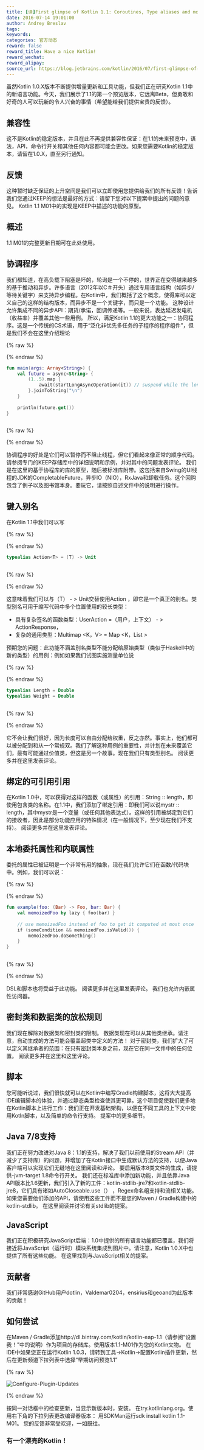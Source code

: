 ```yaml
---
title: [译]First glimpse of Kotlin 1.1: Coroutines, Type aliases and more
date: 2016-07-14 19:01:00
author: Andrey Breslav
tags:
keywords:
categories: 官方动态
reward: false
reward_title: Have a nice Kotlin!
reward_wechat:
reward_alipay:
source_url: https://blog.jetbrains.com/kotlin/2016/07/first-glimpse-of-kotlin-1-1-coroutines-type-aliases-and-more/
---
```


虽然Kotlin 1.0.X版本不断提供增量更新和工具功能，但我们正在研究Kotlin 1.1中的新语言功能。今天，我们展示了1.1的第一个预览版本，它远离Beta，但勇敢和好奇的人可以玩新的令人兴奋的事情（希望能给我们提供宝贵的反馈）。
## 兼容性

这不是Kotlin的稳定版本，并且在此不再提供兼容性保证：在1.1的未来预览中，语法，API，命令行开关和其他任何内容都可能会更改。如果您需要Kotlin的稳定版本，请留在1.0.X，直至另行通知。
## 反馈

这种暂时缺乏保证的上升空间是我们可以立即使用您提供给我们的所有反馈！告诉我们您通过KEEP的想法是最好的方式：请留下您对以下提案中提出的问题的意见。 Kotlin 1.1 M01中的实现是KEEP中描述的功能的原型。
## 概述

1.1 M01的完整更新日期可在此处使用。
## 协调程序

我们都知道，在高负载下阻塞是坏的，轮询是一个不停的，世界正在变得越来越多的基于推动和异步。许多语言（2012年以C＃开头）通过专用语言结构（如异步/等待关键字）来支持异步编程。在Kotlin中，我们概括了这个概念，使得库可以定义自己的这样的结构版本，而异步不是一个关键字，而只是一个功能。
这种设计允许集成不同的异步API：期货/承诺，回调传递等。一般来说，表达延迟发电机（收益率）并覆盖其他一些用例。
所以，满足Kotlin 1.1的更大功能之一：协同程序。这是一个传统的CS术语，用于“泛化非优先多任务的子程序的程序组件”，但是我们不会在这里介绍理论

{% raw %}
<p></p>
{% endraw %}

```kotlin
fun main(args: Array<String>) {
    val future = async<String> {
        (1..5).map {
            await(startLongAsyncOperation(it)) // suspend while the long method is running
        }.joinToString("\n")
    }
 
    println(future.get())
}
 
```

{% raw %}
<p></p>
{% endraw %}

协调程序的好处是它们可以暂停而不阻止线程，但它们看起来像正常的顺序代码。请参阅专门的KEEP存储库中的详细说明和示例，并对其中的问题发表评论。
我们是在这里的基于协程库的库的原型，随后被标准库附带。这包括来自Swing的UI线程的JDK的CompletableFuture，异步IO（NIO），RxJava和卸载任务。这个回购包含了例子以及图书馆本身。要玩它，请按照自述文件中的说明进行操作。
## 键入别名

在Kotlin 1.1中我们可以写

{% raw %}
<p></p>
{% endraw %}

```kotlin
typealias Action<T> = (T) -> Unit
 
```

{% raw %}
<p></p>
{% endraw %}

这意味着我们可以与（T） - > Unit交替使用Action <T>，即它是一个真正的别名。类型别名可用于缩写代码中多个位置使用的较长类型：

* 具有复杂签名的函数类型：UserAction =（用户，上下文） - > ActionResponse，
* 复杂的通用类型：Multimap <K，V> = Map <K，List <V >>

预期您的问题：此功能不涵盖别名类型不能分配给原始类型（类似于Haskell中的新的类型）的用例：例如如果我们试图实施测量单位说

{% raw %}
<p></p>
{% endraw %}

```kotlin
typealias Length = Double
typealias Weight = Double
 
```

{% raw %}
<p></p>
{% endraw %}

它不会让我们很好，因为长度可以自由分配给权重，反之亦然。事实上，他们都可以被分配到和从一个常规双。我们了解这种用例的重要性，并计划在未来覆盖它们，最有可能通过价值类，但这是另一个故事。现在我们只有类型别名。
阅读更多并在这里发表评论。
## 绑定的可引用引用

在Kotlin 1.0中，可以获得对这样的函数（或属性）的引用：String :: length，即使用包含类的名称。在1.1中，我们添加了绑定引用：即我们可以说mystr :: length，其中mystr是一个变量（或任何其他表达式）。这样的引用被绑定到它们的接收者，因此是部分功能应用的特殊情况（在一般情况下，至少现在我们不支持）。
阅读更多并在这里发表评论。
## 本地委托属性和内联属性

委托的属性已被证明是一个非常有用的抽象，现在我们允许它们在函数/代码块中。例如，我们可以说：

{% raw %}
<p></p>
{% endraw %}

```kotlin
fun example(foo: (Bar) -> Foo, bar: Bar) {
    val memoizedFoo by lazy { foo(bar) }
 
    // use memoizedFoo instead of foo to get it computed at most once
    if (someCondition && memoizedFoo.isValid()) {
        memoizedFoo.doSomething()
    }
}
 
```

{% raw %}
<p></p>
{% endraw %}

DSL和脚本也将受益于此功能。
阅读更多并在这里发表评论。
我们也允许内嵌属性访问器。
## 密封类和数据类的放松规则

我们现在解除对数据类和密封类的限制。
数据类现在可以从其他类继承。请注意，自动生成的方法可能会覆盖超类中定义的方法！
对于密封类，我们扩大了可以定义其继承者的范围：在只有密封类本身之前，现在它在同一文件中的任何位置。
阅读更多并在这里和这里评论。
## 脚本

您可能听说过，我们很快就可以在Kotlin中编写Gradle构建脚本，这将大大提高IDE编辑脚本的体验，并通过静态类型检查使其更可靠。这个项目促使我们更多地在Kotlin脚本上进行工作：我们正在开发基础架构，以便在不同工具的上下文中使用Kotln脚本，以及简单的命令行支持。
提案中的更多细节。
## Java 7/8支持

我们正在努力改进对Java 8：1.1的支持，解决了我们以前使用的Stream API（并减少了支持库）的问题，并增加了在Kotlin接口中生成默认方法的支持，以便Java客户端可以实现它们无缝地在这里阅读和评论。
要启用版本8类文件的生成，请提供-jvm-target 1.8命令行开关。
我们还在标准库中添加新功能，并且依靠Java API版本比1.6更新，我们引入了新的工件：kotlin-stdlib-jre7和kotlin-stdlib-jre8，它们具有诸如AutoCloseable.use（） ，Regex命名组支持和流相关功能。如果您需要他们添加的API，请使用这些工件而不是您的Maven / Gradle构建中的kotlin-stdlib。
在这里阅读并讨论有关stdlib的提案。
## JavaScript

我们正在积极研究JavaScript后端：1.0中提供的所有语言功能都已覆盖，我们将接近将JavaScript（运行时）模块系统集成到图片中。请注意，Kotlin 1.0.X中也提供了所有这些功能。
在这里找到与JavaScript相关的提案。
## 贡献者

我们非常感谢GitHub用户dotlin，Valdemar0204，ensirius和geoand为此版本的贡献！
## 如何尝试

在Maven / Gradle添加http://dl.bintray.com/kotlin/kotlin-eap-1.1（请参阅“设置我！”中的说明）作为项目的存储库。使用版本1.1-M01作为您的Kotlin文物。
在IDE中如果您正在运行Kotlin 1.0.3，请转到工具→Kotlin→配置Kotlin插件更新，然后在更新频道下拉列表中选择“早期访问预览1.1”

{% raw %}
<p><img alt="Configure-Plugin-Updates" class="aligncenter size-small wp-image-4085" data-recalc-dims="1" src="https://i1.wp.com/blog.jetbrains.com/kotlin/files/2016/07/Configure-Plugin-Updates.png?w=400&amp;ssl=1"/></p>
{% endraw %}

按同一对话框中的检查更新，当显示新版本时，安装。
在try.kotlinlang.org。使用右下角的下拉列表更改编译器版本：
用SDKMan运行sdk install kotlin 1.1-M01。
您的反馈非常受欢迎，一如既往。
### 有一个漂亮的Kotlin！

